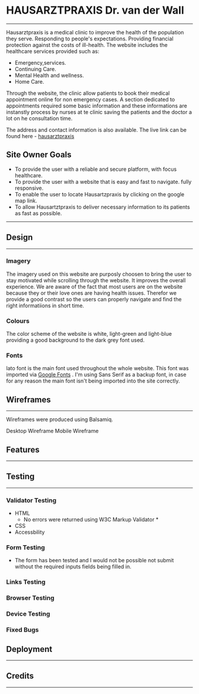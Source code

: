
# HAUSARZTPRAXIS Dr. van der Wall 

<hr/>
 Hausarztpraxis is a medical clinic to improve the health of the population they serve. Responding to people's expectations. Providing financial protection against the costs of ill-health.
 The website includes the healthcare services provided such as:
 
  * Emergency,services.
  * Continuing Care. 
  * Mental Health and wellness.
  * Home Care.

Through the website, the clinic allow patients to book their medical appointment online for non emergency cases. A section dedicated to appointments required some basic information and these informations are instanstly process by nurses at te clinic saving the patients and the doctor a lot on he consultation time.

The address and contact information is also available. The live link can be found here - [hausarztpraxis](https://d9fal.github.io/PP1-Sanitz-clinic/)

  ## Site Owner Goals
  
  * To provide the user with a reliable and secure platform, with focus healthcare.
  * To provide the user with a website that is easy and fast to navigate. fully responsive. 
  * To enable the user to locate Hausartzpraxis by clicking on the google map link. 
  * To allow Hausartztpraxis to deliver necessary information to its patients as fast as possible.    
  
 <hr/>

 ## Design
 
 <hr/>


### Imagery

The imagery used on this website are purposly choosen to bring the user to stay motivated while scrolling through the website. It improves the overall experience. We are aware of the fact that most users are on the website because they or their love ones are having health issues. Therefor we provide a good contrast so the users can properly navigate and find the right informatiions in short time. 

### Colours

The color scheme of the website is white, light-green and light-blue providing a good background to the dark grey font used. 

### Fonts

lato font is the main font used throughout the whole website. This font was imported via [Google Fonts](https://fonts.google.com/) . I'm using Sans Serif as a backup font, in case for any reason the main font isn't being imported into the site correctly.

## Wireframes

 <hr/> 

 Wireframes were produced using Balsamiq.

Desktop Wireframe
Mobile Wireframe
 
## Features

<hr/> 
 
 
## Testing

<hr/> 
 
### Validator Testing

* HTML
  * No errors were returned using W3C Markup Validator
    * 
* CSS
* Accessbility

### Form Testing

* The form has been tested and I would not be possible not submit without the required inputs fields being filled in.

### Links Testing

### Browser Testing

### Device Testing

### Fixed Bugs


## Deployment

<hr/> 


## Credits

<hr/>

